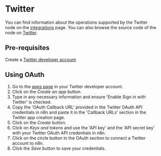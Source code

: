 # Twitter

You can find information about the operations supported by the Twitter node on the [integrations](https://n8n.io/integrations/n8n-nodes-base.twitter) page. You can also browse the source code of the node on [Twitter](https://github.com/n8n-io/n8n/tree/master/packages/nodes-base/nodes/Twitter).

## Pre-requisites

Create a [Twitter developer account](https://developer.twitter.com/).

## Using OAuth

1. Go to the [apps page](https://developer.twitter.com/en/apps) in your Twitter developer account.
2. Click on the *Create an app* button.
3. Type in any necessary information and ensure 'Enable Sign in with Twitter' is checked. 
4. Copy the 'OAuth Callback URL' provided in the Twitter OAuth API credentials in n8n and paste it in the 'Callback URLs' section in the Twitter app creation page.
5. Click on the *Create* button.
6. Click on *Keys and tokens* and use the 'API key' and the 'API secret key' with your Twitter OAuth API credentials in n8n.
7. Click on the circle button in the OAuth section to connect a Twitter account to n8n.
8. Click the *Save* button to save your credentials.
